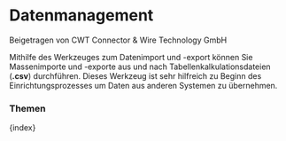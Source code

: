 # Datenmanagement
<span class="text-muted contributed-by">Beigetragen von CWT Connector & Wire Technology GmbH</span>

Mithilfe des Werkzeuges zum Datenimport und -export können Sie Massenimporte und -exporte aus und nach Tabellenkalkulationsdateien (**.csv**) durchführen. Dieses Werkzeug ist sehr hilfreich zu Beginn des Einrichtungsprozesses um Daten aus anderen Systemen zu übernehmen.

### Themen

{index}
